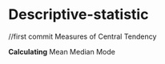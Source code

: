 # Descriptive-statistic 


//first commit Measures of Central Tendency

**Calculating**
Mean
Median
Mode